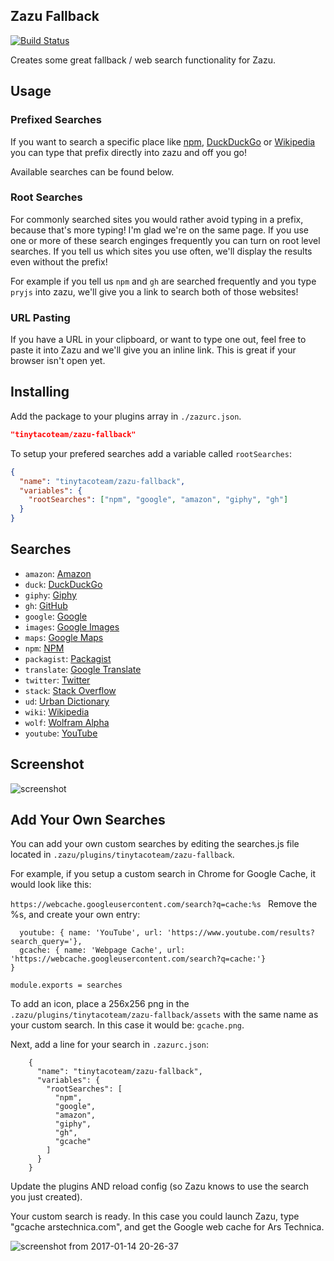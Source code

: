 ## Zazu Fallback

[![Build Status](https://travis-ci.org/tinytacoteam/zazu-fallback.svg?branch=master)](https://travis-ci.org/tinytacoteam/zazu-fallback)

Creates some great fallback / web search functionality for Zazu.

## Usage

### Prefixed Searches

If you want to search a specific place like [npm](https://www.npmjs.com/),
[DuckDuckGo](https://duckduckgo.com/) or [Wikipedia](https://www.wikipedia.org/)
you can type that prefix directly into zazu and off you go!

Available searches can be found below.

### Root Searches

For commonly searched sites you would rather avoid typing in a prefix, because
that's more typing! I'm glad we're on the same page. If you use one or more of
these search enginges frequently you can turn on root level searches. If you
tell us which sites you use often, we'll display the results even without the
prefix!

For example if you tell us `npm` and `gh` are searched frequently and you type
`pryjs` into zazu, we'll give you a link to search both of those websites!

### URL Pasting

If you have a URL in your clipboard, or want to type one out, feel free to paste
it into Zazu and we'll give you an inline link. This is great if your browser
isn't open yet.

## Installing

Add the package to your plugins array in `./zazurc.json`.

~~~ json
"tinytacoteam/zazu-fallback"
~~~

To setup your prefered searches add a variable called `rootSearches`:

~~~ json
{
  "name": "tinytacoteam/zazu-fallback",
  "variables": {
    "rootSearches": ["npm", "google", "amazon", "giphy", "gh"]
  }
}
~~~

## Searches

* `amazon`: [Amazon](https://www.amazon.com/)
* `duck`: [DuckDuckGo](https://duckduckgo.com/)
* `giphy`: [Giphy](https://giphy.com/)
* `gh`: [GitHub](https://github.com/)
* `google`: [Google](https://www.google.com/)
* `images`: [Google Images](https://www.google.com/)
* `maps`: [Google Maps](https://www.google.com/)
* `npm`: [NPM](https://www.npmjs.com/)
* `packagist`: [Packagist](https://packagist.org)
* `translate`: [Google Translate](https://translate.google.com/)
* `twitter`: [Twitter](https://twitter.com/)
* `stack`: [Stack Overflow](https://stackoverflow.com/)
* `ud`: [Urban Dictionary](https://www.urbandictionary.com/)
* `wiki`: [Wikipedia](https://wikipedia.org/)
* `wolf`: [Wolfram Alpha](https://www.wolframalpha.com/)
* `youtube`: [YouTube](https://www.youtube.com/)

## Screenshot

![screenshot](./assets/screenshot.png)

## Add Your Own Searches

You can add your own custom searches by editing the searches.js file located in `.zazu/plugins/tinytacoteam/zazu-fallback`.

For example, if you setup a custom search in Chrome for Google Cache, it would look like this:

`https://webcache.googleusercontent.com/search?q=cache:%s
` 
Remove the %s, and create your own entry:

```
  youtube: { name: 'YouTube', url: 'https://www.youtube.com/results?search_query='},
  gcache: { name: 'Webpage Cache', url: 'https://webcache.googleusercontent.com/search?q=cache:'}
}

module.exports = searches
```

To add an icon, place a 256x256 png in the `.zazu/plugins/tinytacoteam/zazu-fallback/assets` with the same name as your custom search. In this case it would be: `gcache.png`.

Next, add a line for your search in `.zazurc.json`:

```
    {
      "name": "tinytacoteam/zazu-fallback",
      "variables": {
        "rootSearches": [
          "npm",
          "google",
          "amazon",
          "giphy",
          "gh",
          "gcache"
        ]
      }
    }
```

Update the plugins AND reload config (so Zazu knows to use the search you just created).

Your custom search is ready. In this case you could launch Zazu, type "gcache arstechnica.com", and get the Google web cache for Ars Technica.

![screenshot from 2017-01-14 20-26-37](https://cloud.githubusercontent.com/assets/10121835/21959787/f9c25700-da97-11e6-871b-ee25d948282b.png)

